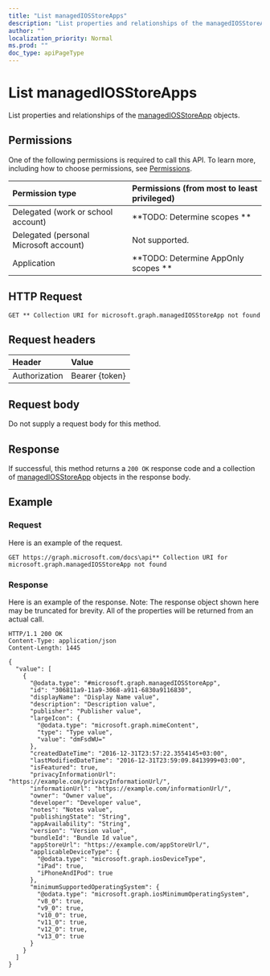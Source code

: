 ```yaml
---
title: "List managedIOSStoreApps"
description: "List properties and relationships of the managedIOSStoreApp objects."
author: ""
localization_priority: Normal
ms.prod: ""
doc_type: apiPageType
---
```


# List managedIOSStoreApps

List properties and relationships of the [managedIOSStoreApp](../resources/managediosstoreapp.md) objects.

## Permissions
One of the following permissions is required to call this API. To learn more, including how to choose permissions, see [Permissions](/concepts/permissions-reference.md).

|Permission type|Permissions (from most to least privileged)|
|:---|:---|
|Delegated (work or school account)|**TODO: Determine scopes **|
|Delegated (personal Microsoft account)|Not supported.|
|Application|**TODO: Determine AppOnly scopes **|

## HTTP Request
<!-- {
  "blockType": "ignored"
}
-->
``` http
GET ** Collection URI for microsoft.graph.managedIOSStoreApp not found
```

## Request headers
|Header|Value|
|:---|:---|
|Authorization|Bearer {token}|

## Request body
Do not supply a request body for this method.

## Response
If successful, this method returns a `200 OK` response code and a collection of [managedIOSStoreApp](../resources/managediosstoreapp.md) objects in the response body.

## Example

### Request
Here is an example of the request.
<!-- {
  "blockType": "request",
  "name": "get_managediosstoreapp"
}
-->
``` http
GET https://graph.microsoft.com/docs\api** Collection URI for microsoft.graph.managedIOSStoreApp not found
```

### Response
Here is an example of the response. Note: The response object shown here may be truncated for brevity. All of the properties will be returned from an actual call.
<!-- {
  "blockType": "response",
  "truncated": true,
  "@odata.type": "collection(microsoft.graph.managediosstoreapp)"
}
-->
``` http
HTTP/1.1 200 OK
Content-Type: application/json
Content-Length: 1445

{
  "value": [
    {
      "@odata.type": "#microsoft.graph.managedIOSStoreApp",
      "id": "306811a9-11a9-3068-a911-6830a9116830",
      "displayName": "Display Name value",
      "description": "Description value",
      "publisher": "Publisher value",
      "largeIcon": {
        "@odata.type": "microsoft.graph.mimeContent",
        "type": "Type value",
        "value": "dmFsdWU="
      },
      "createdDateTime": "2016-12-31T23:57:22.3554145+03:00",
      "lastModifiedDateTime": "2016-12-31T23:59:09.8413999+03:00",
      "isFeatured": true,
      "privacyInformationUrl": "https://example.com/privacyInformationUrl/",
      "informationUrl": "https://example.com/informationUrl/",
      "owner": "Owner value",
      "developer": "Developer value",
      "notes": "Notes value",
      "publishingState": "String",
      "appAvailability": "String",
      "version": "Version value",
      "bundleId": "Bundle Id value",
      "appStoreUrl": "https://example.com/appStoreUrl/",
      "applicableDeviceType": {
        "@odata.type": "microsoft.graph.iosDeviceType",
        "iPad": true,
        "iPhoneAndIPod": true
      },
      "minimumSupportedOperatingSystem": {
        "@odata.type": "microsoft.graph.iosMinimumOperatingSystem",
        "v8_0": true,
        "v9_0": true,
        "v10_0": true,
        "v11_0": true,
        "v12_0": true,
        "v13_0": true
      }
    }
  ]
}
```


